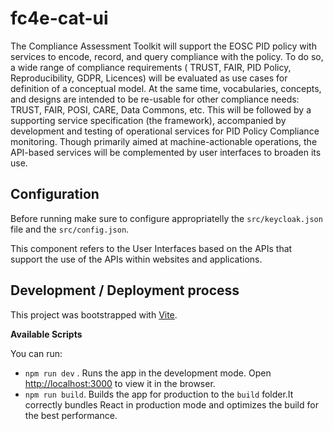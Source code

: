 # fc4e-cat-ui

The Compliance Assessment Toolkit will support the EOSC PID policy with services to encode, record, and query compliance with the policy. To do so, a wide range of compliance requirements ( TRUST, FAIR, PID Policy, Reproducibility, GDPR, Licences) will be evaluated as use cases for definition of a conceptual model. At the same time, vocabularies, concepts, and designs are intended to be re-usable for other compliance needs: TRUST, FAIR, POSI, CARE, Data Commons, etc. This will be followed by a supporting service specification (the framework), accompanied  by development and testing of operational services for PID Policy Compliance monitoring. Though primarily aimed at machine-actionable operations, the API-based services will be complemented by user interfaces to broaden its use. 

## Configuration
Before running make sure to configure appropriatelly the `src/keycloak.json` file and the `src/config.json`.


This component refers to the User Interfaces based on the APIs that support the use of the APIs within websites and applications.


## Development / Deployment process 
This project was bootstrapped with [Vite](https://vitejs.dev/guide/).

**Available Scripts** 

You can run:

 -  `npm run dev` . Runs the app in the development mode. Open [http://localhost:3000](http://localhost:3000) to view it in the browser.
 -  `npm run build`. Builds the app for production to the `build` folder.It correctly bundles React in production mode and optimizes the build for the best performance.
